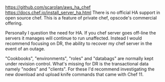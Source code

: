 https://github.com/scarolan/aws_ha_chef
https://docs.chef.io/install_server_ha.html
There is no official HA support in open source chef. This is a feature of private chef, opscode's commercial offering.

Personally I question the need for HA. If you chef server goes off-line the servers it manages will continue to run unaffected. Instead I would recommend focusing on DR, the ability to recover my chef server in the event of an outage.

"Cookbooks", "environments", "roles" and "databags" are normally kept under revision control. What's missing for DR is the transactional data namely "nodes" and "clients". For these I'd recommend investigating the new download and upload knife commands that came with Chef 11.


